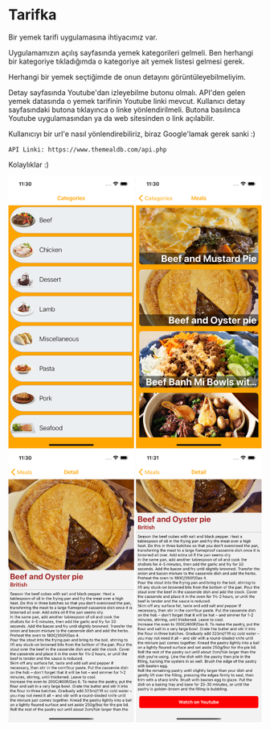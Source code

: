 # Tarifka

Bir yemek tarifi uygulamasına ihtiyacımız var.

Uygulamamızın açılış sayfasında yemek kategorileri gelmeli. Ben herhangi bir kategoriye tıkladığımda o kategoriye ait yemek listesi gelmesi gerek.

Herhangi bir yemek seçtiğimde de onun detayını görüntüleyebilmeliyim.

Detay sayfasında Youtube'dan izleyebilme butonu olmalı. API'den gelen yemek datasında o yemek tarifinin Youtube linki mevcut. Kullanıcı detay sayfasındaki butona tıklayınca o linke yönlendirilmeli. Butona basılınca Youtube uygulamasından ya da web sitesinden o link açılabilir.

Kullanıcıyı bir url'e nasıl yönlendirebiliriz, biraz Google'lamak gerek sanki :)

```
API Linki: https://www.themealdb.com/api.php
```

Kolaylıklar :)

<p float="left">
  <img src="https://raw.githubusercontent.com/Kodluyoruz/taskforce/main/react-native/odev_3/figures/tarifka_1.png" width="250" /> 
  <img src="https://raw.githubusercontent.com/Kodluyoruz/taskforce/main/react-native/odev_3/figures/tarifka_2.png" width="250" /> 
  <img src="https://raw.githubusercontent.com/Kodluyoruz/taskforce/main/react-native/odev_3/figures/tarifka_3.png" width="250" /> 
  <img src="https://raw.githubusercontent.com/Kodluyoruz/taskforce/main/react-native/odev_3/figures/tarifka_4.png" width="250" />
</p>

